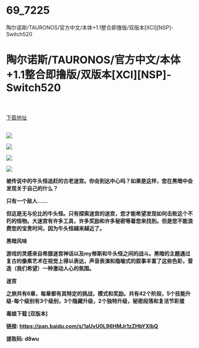 # 69_7225
陶尔诺斯/TAURONOS/官方中文/本体+1.1整合即撸版/双版本[XCI][NSP]-Switch520
# 陶尔诺斯/TAURONOS/官方中文/本体+1.1整合即撸版/双版本[XCI][NSP]-Switch520
 <br/></br>
[下载地址](https://www.switch520.cc/article/7225 "下载地址")
<br/></br>

<p><span><strong><img src="https://www.switch520.cc/muke_img/upload_art_editor_20201107-1_0499b092868f9db0c5cf5ac77399268b.jpg"></strong></span></p>
<p><span><strong><img src="https://www.switch520.cc/muke_img/upload_art_editor_20201107-1_dba8a4436d1b87262434373158715292.jpg"></strong></span></p>
<p><span><strong><img src="https://www.switch520.cc/muke_img/upload_art_editor_20201107-1_e8efddad251df6034483825cd23e3c0d.jpg"></strong></span></p>
<p><span><strong><img src="https://www.switch520.cc/muke_img/upload_art_editor_20201107-1_7151eeba1d39cd8102298c11cf579f2b.jpg"></strong></span></p>
<p></p>
<p><span><strong>被传说中的牛头怪追赶的古老迷宫。你会到达中心吗？如果是这样，您在黑暗中会发现关于自己的什么？</strong></span></p>
<p><span><strong>只有一个敌人……</strong></span></p>
<p><span><strong>但这是无与伦比的牛头怪。只有探索迷宫的迷宫，您才能希望发现如何击败这个不朽的怪物。大迷宫有许多工具，许多奖励和许多秘密等着您来找到。但是您不能浪费您的宝贵时间，因为牛头怪越来越近了。</strong></span></p>
<p></p>
<p><span><strong>黑暗风味</strong></span></p>
<p><span><strong>游戏的灵感来自希腊迷宫神话以及my修斯和牛头怪之间的战斗。黑暗的主题通过复古的像素艺术在视觉上得以表达，声音表演和隐喻式的叙事丰富了这些色彩，营造（我们希望）一种激动人心的氛围。</strong></span></p>
<p></p>
<p><span><strong>迷宫</strong></span></p>
<p><span><strong>之旅共有6章，每章都有其特定的挑战，模式和奖励。共有42个阶段，5个技能升级-每个级别有3个级别，3个隐藏升级，2个独特升级，秘密段落和复活节彩蛋</strong></span></p>
<p></p>
<p><span><strong>毒娘下载 [双版本]</strong></span></p>
<p><span><strong>链接: </strong></span><a href="https://pan.baidu.com/s/1aUvU0L96HMJr1zZHbYXIbQ" style="text-decoration: underline"><span><strong>https://pan.baidu.com/s/1aUvU0L96HMJr1zZHbYXIbQ</strong></span></a></p>
<p><span><strong>提取码: d8wu</strong></span></p>
